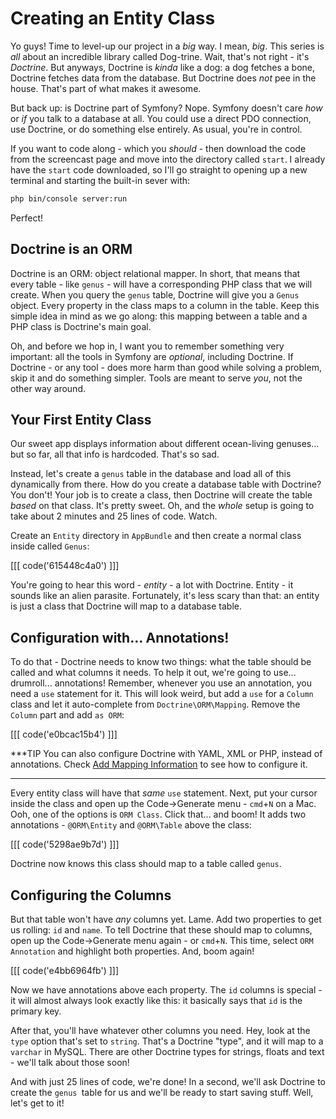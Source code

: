 # Creating an Entity Class

Yo guys! Time to level-up our project in a *big* way. I mean, *big*. This series
is *all* about an incredible library called Dog-trine. Wait, that's not right - it's
*Doctrine*. But anyways, Doctrine is *kinda* like a dog: a dog fetches a bone, Doctrine
fetches data from the database. But Doctrine does *not* pee in the house. That's
part of what makes it awesome.

But back up: is Doctrine part of Symfony? Nope. Symfony doesn't care *how* or *if*
you talk to a database at all. You could use a direct PDO connection, use Doctrine,
or do something else entirely. As usual, you're in control.

If you want to code along - which you *should* - then download the code from the
screencast page and move into the directory called `start`. I already have the `start`
code downloaded, so I'll go straight to opening up a new terminal and starting the
built-in sever with:

```bash
php bin/console server:run
```

Perfect!

## Doctrine is an ORM

Doctrine is an ORM: object relational mapper. In short, that means that every table -
like `genus` - will have a corresponding PHP class that we will create. When you query
the `genus` table, Doctrine will give you a `Genus` object. Every property in the
class maps to a column in the table. Keep this simple idea in mind as we go along:
this mapping between a table and a PHP class is Doctrine's main goal.

Oh, and before we hop in, I want you to remember something very important: all the tools
in Symfony are *optional*, including Doctrine. If Doctrine - or any tool - does more
harm than good while solving a problem, skip it and do something simpler. Tools are
meant to serve *you*, not the other way around.

## Your First Entity Class

Our sweet app displays information about different ocean-living genuses... but so
far, all that info is hardcoded. That's so sad.

Instead, let's create a `genus` table in the database and load all of this dynamically
from there. How do you create a database table with Doctrine? You don't! Your job
is to create a class, then Doctrine will create the table *based* on that class.
It's pretty sweet. Oh, and the *whole* setup is going to take about 2 minutes and
25 lines of code. Watch.

Create an `Entity` directory in `AppBundle` and then create a normal class inside
called `Genus`:

[[[ code('615448c4a0') ]]]

You're going to hear this word - *entity* - a lot with Doctrine. Entity - it sounds
like an alien parasite. Fortunately, it's less scary than that: an entity is just
a class that Doctrine will map to a database table.

## Configuration with... Annotations!

To do that - Doctrine needs to know two things: what the table should be called and
what columns it needs. To help it out, we're going to use... drumroll... annotations!
Remember, whenever you use an annotation, you need a `use` statement for it. This
will look weird, but add a `use` for a `Column` class and let it auto-complete from
`Doctrine\ORM\Mapping`. Remove the `Column` part and add `as ORM`:

[[[ code('e0bcac15b4') ]]]

***TIP
You can also configure Doctrine with YAML, XML or PHP, instead of annotations. Check
[Add Mapping Information][1] to see how to configure it.
***

Every entity class will have that *same* `use` statement. Next, put your cursor inside
the class and open up the Code->Generate menu - `cmd`+`N` on a Mac. Ooh, one of the options
is `ORM Class`. Click that... and boom! It adds two annotations - `@ORM\Entity` and
`@ORM\Table` above the class:

[[[ code('5298ae9b7d') ]]]

Doctrine now knows this class should map to a table called `genus`.

## Configuring the Columns

But that table won't have *any* columns yet. Lame. Add two properties to get us rolling:
`id` and `name`. To tell Doctrine that these should map to columns, open up the
Code->Generate menu again - or `cmd`+`N`. This time, select `ORM Annotation` and
highlight both properties. And, boom again!

[[[ code('e4bb6964fb') ]]]

Now we have annotations above each property. The `id` columns is special - it will
almost always look exactly like this: it basically says that `id` is the primary
key.

After that, you'll have whatever other columns you need. Hey, look at the `type`
option that's set to `string`. That's a Doctrine "type", and it will map to a `varchar`
in MySQL. There are other Doctrine types for strings, floats and text - we'll talk
about those soon! 

And with just 25 lines of code, we're done! In a second, we'll ask Doctrine to create
the `genus `table for us and we'll be ready to start saving stuff. Well, let's get
to it!


[1]: http://symfony.com/doc/current/book/doctrine.html#add-mapping-information
